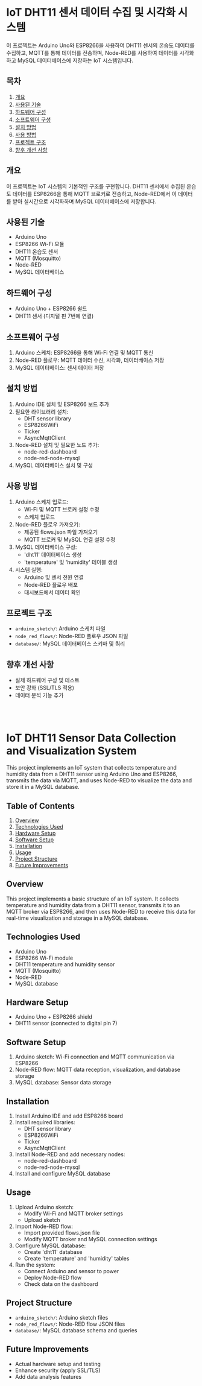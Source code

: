 # IoT DHT11 센서 데이터 수집 및 시각화 시스템

이 프로젝트는 Arduino Uno와 ESP8266을 사용하여 DHT11 센서의 온습도 데이터를 수집하고, MQTT를 통해 데이터를 전송하며, Node-RED를 사용하여 데이터를 시각화하고 MySQL 데이터베이스에 저장하는 IoT 시스템입니다.

## 목차

1. [개요](#개요)
2. [사용된 기술](#사용된-기술)
3. [하드웨어 구성](#하드웨어-구성)
4. [소프트웨어 구성](#소프트웨어-구성)
5. [설치 방법](#설치-방법)
6. [사용 방법](#사용-방법)
7. [프로젝트 구조](#프로젝트-구조)
8. [향후 개선 사항](#향후-개선-사항)

## 개요

이 프로젝트는 IoT 시스템의 기본적인 구조를 구현합니다. DHT11 센서에서 수집된 온습도 데이터를 ESP8266을 통해 MQTT 브로커로 전송하고, Node-RED에서 이 데이터를 받아 실시간으로 시각화하며 MySQL 데이터베이스에 저장합니다.

## 사용된 기술

- Arduino Uno
- ESP8266 Wi-Fi 모듈
- DHT11 온습도 센서
- MQTT (Mosquitto)
- Node-RED
- MySQL 데이터베이스

## 하드웨어 구성

- Arduino Uno + ESP8266 쉴드
- DHT11 센서 (디지털 핀 7번에 연결)

## 소프트웨어 구성

1. Arduino 스케치: ESP8266을 통해 Wi-Fi 연결 및 MQTT 통신
2. Node-RED 플로우: MQTT 데이터 수신, 시각화, 데이터베이스 저장
3. MySQL 데이터베이스: 센서 데이터 저장

## 설치 방법

1. Arduino IDE 설치 및 ESP8266 보드 추가
2. 필요한 라이브러리 설치:
   - DHT sensor library
   - ESP8266WiFi
   - Ticker
   - AsyncMqttClient
3. Node-RED 설치 및 필요한 노드 추가:
   - node-red-dashboard
   - node-red-node-mysql
4. MySQL 데이터베이스 설치 및 구성

## 사용 방법

1. Arduino 스케치 업로드:
   - Wi-Fi 및 MQTT 브로커 설정 수정
   - 스케치 업로드
2. Node-RED 플로우 가져오기:
   - 제공된 flows.json 파일 가져오기
   - MQTT 브로커 및 MySQL 연결 설정 수정
3. MySQL 데이터베이스 구성:
   - 'dht11' 데이터베이스 생성
   - 'temperature' 및 'humidity' 테이블 생성
4. 시스템 실행:
   - Arduino 및 센서 전원 연결
   - Node-RED 플로우 배포
   - 대시보드에서 데이터 확인

## 프로젝트 구조

- `arduino_sketch/`: Arduino 스케치 파일
- `node_red_flows/`: Node-RED 플로우 JSON 파일
- `database/`: MySQL 데이터베이스 스키마 및 쿼리

## 향후 개선 사항

- 실제 하드웨어 구성 및 테스트
- 보안 강화 (SSL/TLS 적용)
- 데이터 분석 기능 추가

<br/>
<br/>

# IoT DHT11 Sensor Data Collection and Visualization System

This project implements an IoT system that collects temperature and humidity data from a DHT11 sensor using Arduino Uno and ESP8266, transmits the data via MQTT, and uses Node-RED to visualize the data and store it in a MySQL database.

## Table of Contents
1. [Overview](#overview)
2. [Technologies Used](#technologies-used)
3. [Hardware Setup](#hardware-setup)
4. [Software Setup](#software-setup)
5. [Installation](#installation)
6. [Usage](#usage)
7. [Project Structure](#project-structure)
8. [Future Improvements](#future-improvements)

## Overview
This project implements a basic structure of an IoT system. It collects temperature and humidity data from a DHT11 sensor, transmits it to an MQTT broker via ESP8266, and then uses Node-RED to receive this data for real-time visualization and storage in a MySQL database.

## Technologies Used
- Arduino Uno
- ESP8266 Wi-Fi module
- DHT11 temperature and humidity sensor
- MQTT (Mosquitto)
- Node-RED
- MySQL database

## Hardware Setup
- Arduino Uno + ESP8266 shield
- DHT11 sensor (connected to digital pin 7)

## Software Setup
1. Arduino sketch: Wi-Fi connection and MQTT communication via ESP8266
2. Node-RED flow: MQTT data reception, visualization, and database storage
3. MySQL database: Sensor data storage

## Installation
1. Install Arduino IDE and add ESP8266 board
2. Install required libraries:
   - DHT sensor library
   - ESP8266WiFi
   - Ticker
   - AsyncMqttClient
3. Install Node-RED and add necessary nodes:
   - node-red-dashboard
   - node-red-node-mysql
4. Install and configure MySQL database

## Usage
1. Upload Arduino sketch:
   - Modify Wi-Fi and MQTT broker settings
   - Upload sketch
2. Import Node-RED flow:
   - Import provided flows.json file
   - Modify MQTT broker and MySQL connection settings
3. Configure MySQL database:
   - Create 'dht11' database
   - Create 'temperature' and 'humidity' tables
4. Run the system:
   - Connect Arduino and sensor to power
   - Deploy Node-RED flow
   - Check data on the dashboard

## Project Structure
- `arduino_sketch/`: Arduino sketch files
- `node_red_flows/`: Node-RED flow JSON files
- `database/`: MySQL database schema and queries

## Future Improvements
- Actual hardware setup and testing
- Enhance security (apply SSL/TLS)
- Add data analysis features

